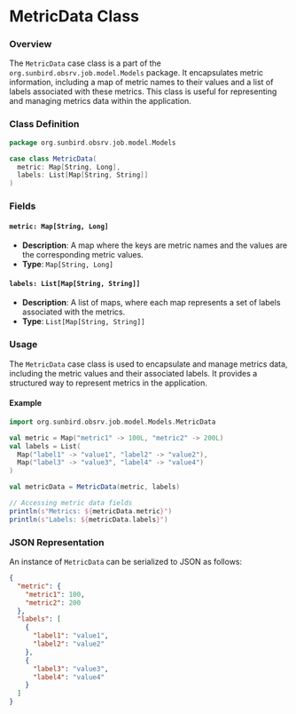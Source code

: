 # MetricData Class

### Overview

The `MetricData` case class is a part of the `org.sunbird.obsrv.job.model.Models` package. It encapsulates metric information, including a map of metric names to their values and a list of labels associated with these metrics. This class is useful for representing and managing metrics data within the application.

### Class Definition

```scala
package org.sunbird.obsrv.job.model.Models

case class MetricData(
  metric: Map[String, Long],
  labels: List[Map[String, String]]
)
```

### Fields

#### `metric: Map[String, Long]`

* **Description**: A map where the keys are metric names and the values are the corresponding metric values.
* **Type**: `Map[String, Long]`

#### `labels: List[Map[String, String]]`

* **Description**: A list of maps, where each map represents a set of labels associated with the metrics.
* **Type**: `List[Map[String, String]]`

### Usage

The `MetricData` case class is used to encapsulate and manage metrics data, including the metric values and their associated labels. It provides a structured way to represent metrics in the application.

#### Example

```scala
import org.sunbird.obsrv.job.model.Models.MetricData

val metric = Map("metric1" -> 100L, "metric2" -> 200L)
val labels = List(
  Map("label1" -> "value1", "label2" -> "value2"),
  Map("label3" -> "value3", "label4" -> "value4")
)

val metricData = MetricData(metric, labels)

// Accessing metric data fields
println(s"Metrics: ${metricData.metric}")
println(s"Labels: ${metricData.labels}")
```

### JSON Representation

An instance of `MetricData` can be serialized to JSON as follows:

```json
{
  "metric": {
    "metric1": 100,
    "metric2": 200
  },
  "labels": [
    {
      "label1": "value1",
      "label2": "value2"
    },
    {
      "label3": "value3",
      "label4": "value4"
    }
  ]
}
```
